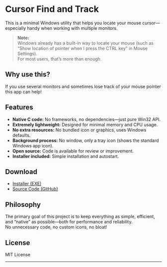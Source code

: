 # Cursor Find and Track

This is a minimal Windows utility that helps you locate your mouse cursor—especially handy when working with multiple monitors.

> **Note:**  
> Windows already has a built-in way to locate your mouse (such as “Show location of pointer when I press the CTRL key” in Mouse Settings).  
> For most users, that’s more than enough.

## Why use this?

If you use several monitors and sometimes lose track of your mouse pointer this app can help!

## Features

- **Native C code:** No frameworks, no dependencies—just pure Win32 API.
- **Extremely lightweight:** Designed for minimal memory and CPU usage.
- **No extra resources:** No bundled icon or graphics, uses Windows defaults.
- **Background process:** No window, only a tray icon (shows the standard Windows app icon).
- **Open source:** Code is available for review or improvement.
- **Installer included:** Simple installation and autostart.

## Download

- [Installer (EXE)](https://github.com/inspiringsource/Cursor-track-find/releases/download/v1.0.0/Cursor.Track.and.find-Setup.exe)  
- [Source Code (GitHub)](https://github.com/inspiringsource/Cursor-track-find/archive/refs/tags/v1.0.0.zip)

## Philosophy

The primary goal of this project is to keep everything as simple, efficient, and “native” as possible—both for performance and reliability.  
No unnecessary code, no custom icons, no bloat!

## License

MIT License

---
